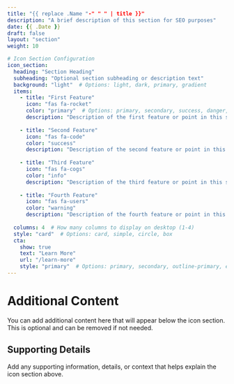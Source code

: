 ```yaml
---
title: "{{ replace .Name "-" " " | title }}"
description: "A brief description of this section for SEO purposes"
date: {{ .Date }}
draft: false
layout: "section"
weight: 10

# Icon Section Configuration
icon_section:
  heading: "Section Heading"
  subheading: "Optional section subheading or description text"
  background: "light"  # Options: light, dark, primary, gradient
  items:
    - title: "First Feature"
      icon: "fas fa-rocket"
      color: "primary"  # Options: primary, secondary, success, danger, warning, info
      description: "Description of the first feature or point in this section."
      
    - title: "Second Feature"
      icon: "fas fa-code"
      color: "success"
      description: "Description of the second feature or point in this section."
      
    - title: "Third Feature"
      icon: "fas fa-cogs"
      color: "info"
      description: "Description of the third feature or point in this section."
      
    - title: "Fourth Feature"
      icon: "fas fa-users"
      color: "warning"
      description: "Description of the fourth feature or point in this section."
      
  columns: 4  # How many columns to display on desktop (1-4)
  style: "card"  # Options: card, simple, circle, box
  cta:
    show: true
    text: "Learn More"
    url: "/learn-more"
    style: "primary"  # Options: primary, secondary, outline-primary, etc.
---
```


# Additional Content

You can add additional content here that will appear below the icon section. This is optional and can be removed if not needed.

## Supporting Details

Add any supporting information, details, or context that helps explain the icon section above.